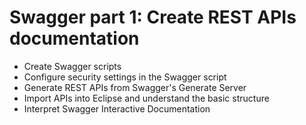 # Swagger part 1: Create REST APIs documentation

- Create Swagger scripts
- Configure security settings in the Swagger script
- Generate REST APIs from Swagger's Generate Server
- Import APIs into Eclipse and understand the basic structure
- Interpret Swagger Interactive Documentation
